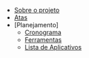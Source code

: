 <!-- docs/_sidebar.md -->

- [Sobre o projeto](home.md)
- [Atas](projeto.md)
- [Planejamento]
  - [Cronograma](planejamento/Cronograma.md)
  - [Ferramentas](planejamento/Ferramentas.md)
  - [Lista de Aplicativos](planejamento/Lista_de_aplicativos.md)
<!-- [Pré-Rastreabilidade]
- [Elicitação]
- [Modelagem]
- [Análise]
- [Pós-Rastreabilidade]
- [Conclusão]
- [Apresentações] --!>
